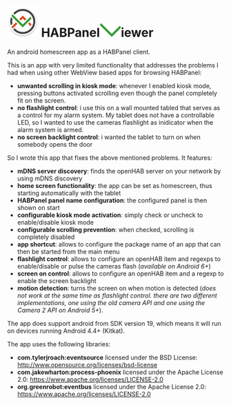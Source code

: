 # <img alt="Logo" src="app/src/main/res/mipmap-hdpi/ic_launcher.png" border="0"> HABPanel<img alt="Logo" src="V.png" border="0">iewer

An android homescreen app as a HABPanel client.

This is an app with very limited functionality that addresses the problems I had when using other WebView based apps for browsing HABPanel:
- **unwanted scrolling in kiosk mode**: whenever I enabled kiosk mode, pressing buttons activated scrolling even though the panel completely fit on the screen.
- **no flashlight control**: i use this on a wall mounted tabled that serves as a control for my alarm system. My tablet does not have a controllable LED, so I wanted to use the cameras flashlight as inidicator when the alarm system is armed.
- **no screen backlight control**: i wanted the tablet to turn on when somebody opens the door

So I wrote this app that fixes the above mentioned problems. It features:
- **mDNS server discovery**: finds the openHAB server on your network by using mDNS discovery
- **home screen functionality**: the app can be set as homescreen, thus starting automatically with the tablet
- **HABPanel panel name configuration**: the configured panel is then shown on start
- **configurable kiosk mode activation**: simply check or uncheck to enable/disable kiosk mode
- **configurable scrolling prevention**: when checked, scrolling is completely disabled
- **app shortcut**: allows to configure the package name of an app that can then be started from the main menu
- **flashlight control**: allows to configure an openHAB item and regexps to enable/disable or pulse the cameras flash (_available on Android 6+_)
- **screen on control**: allows to configure an openHAB item and a regexp to enable the screen backlight
- **motion detection**: turns the screen on when motion is detected (_does not work at the same time as flashlight control. there are two different implementations, one using the old camera API and one using the Camera 2 API on Android 5+_). 

The app does support android from SDK version 19, which means it will run on devices running Android 4.4+ (Kitkat).

The app uses the following libraries:
- **com.tylerjroach:eventsource** licensed under the BSD License: http://www.opensource.org/licenses/bsd-license
- **com.jakewharton:process-phoenix** licensed under the Apache License 2.0: https://www.apache.org/licenses/LICENSE-2.0
- **org.greenrobot:eventbus** licensed under the Apache License 2.0: https://www.apache.org/licenses/LICENSE-2.0
